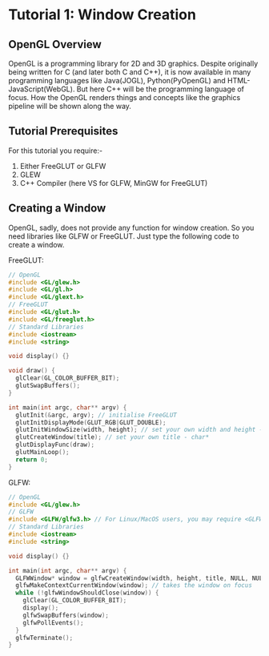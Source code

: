 # Tutorial 1: Window Creation  

## OpenGL Overview  

OpenGL is a programming library for 2D and 3D graphics. Despite originally being written for C (and later both C and C++), it is now available in many programming languages like Java(JOGL), Python(PyOpenGL) and HTML-JavaScript(WebGL).  But here C++ will be the programming language of focus. How the OpenGL renders things and concepts like the graphics pipeline will be shown along the way.  

## Tutorial Prerequisites  

For this tutorial you require:-  
1. Either FreeGLUT or GLFW  
2. GLEW  
3. C++ Compiler (here VS for GLFW, MinGW for FreeGLUT)  

## Creating a Window  

OpenGL, sadly, does not provide any function for window creation. So you need libraries like GLFW or FreeGLUT. Just type the following code to create a window.  

FreeGLUT:  

```c++
// OpenGL
#include <GL/glew.h>
#include <GL/gl.h>
#include <GL/glext.h>
// FreeGLUT
#include <GL/glut.h>
#include <GL/freeglut.h>
// Standard Libraries
#include <iostream>
#include <string>

void display() {}

void draw() {
  glClear(GL_COLOR_BUFFER_BIT);
  glutSwapBuffers();
}

int main(int argc, char** argv) {
  glutInit(&argc, argv); // initialise FreeGLUT
  glutInitDisplayMode(GLUT_RGB|GLUT_DOUBLE);
  glutInitWindowSize(width, height); // set your own width and height - both are int
  glutCreateWindow(title); // set your own title - char*
  glutDisplayFunc(draw);
  glutMainLoop();
  return 0;
}
```  

GLFW:  

```c++
// OpenGL
#include <GL/glew.h>
// GLFW
#include <GLFW/glfw3.h> // For Linux/MacOS users, you may require <GLFW/glfw.h> instead.
// Standard Libraries
#include <iostream>
#include <string>

void display() {}

int main(int argc, char** argv) {
  GLFWWindow* window = glfwCreateWindow(width, height, title, NULL, NULL); // function to create a window, set the last 2 parameters null for now
  glfwMakeContextCurrentWindow(window); // takes the window on focus
  while (!glfwWindowShouldClose(window)) {
    glClear(GL_COLOR_BUFFER_BIT);
    display();
    glfwSwapBuffers(window);
    glfwPollEvents();
  }
  glfwTerminate();
}
```  
